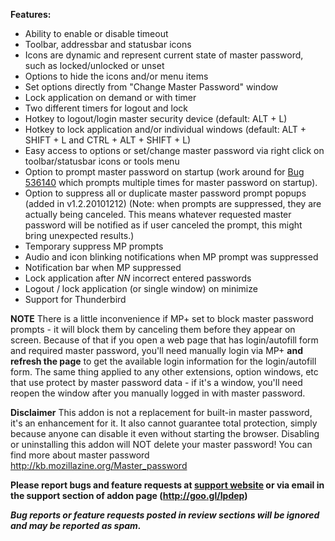 <b> Features:</b>
<ul>
<li> Ability to enable or disable timeout
<li> Toolbar, addressbar and statusbar icons
<li> Icons are dynamic and represent current state of master password, such as locked/unlocked or unset
<li> Options to hide the icons and/or menu items
<li> Set options directly from "Change Master Password" window
<li> Lock application on demand or with timer
<li> Two different timers for logout and lock
<li> Hotkey to logout/login master security device (default: ALT + L)
<li> Hotkey to lock application and/or individual windows (default: ALT + SHIFT + L and CTRL + ALT + SHIFT + L)
<li> Easy access to options or set/change master password via right click on toolbar/statusbar icons or tools menu
<li> Option to prompt master password on startup (work around for <a href="https://bugzilla.mozilla.org/show_bug.cgi?id=536140" target="_blank">Bug 536140</a> which prompts multiple times for master password on startup).
<li> Option to suppress all or duplicate master password prompt popups (added in v1.2.20101212) (Note: when prompts are suppressed, they are actually being canceled. This means whatever requested master password will be notified as if user canceled the prompt, this might bring unexpected results.)
<li> Temporary suppress MP prompts
<li> Audio and icon blinking notifications when MP prompt was suppressed
<li> Notification bar when MP suppressed
<li> Lock application after <i>NN</i> incorrect entered passwords
<li> Logout / lock application (or single window) on minimize
<li> Support for Thunderbird
</ul>


<b>NOTE</b>
There is a little inconvenience if MP+ set to block master password prompts - it will block them by canceling them before they appear on screen. Because of that if you open a web page that has login/autofill form and required master password, you'll need manually login via MP+ <b>and refresh the page</b> to get the available login information for the login/autofill form. The same thing applied to any other extensions, option windows, etc that use protect by master password data - if it's a window, you'll need reopen the window after you manually logged in with master password.


<b>Disclaimer</b>
This addon is not a replacement for built-in master password, it's an enhancement for it. It also cannot guarantee total protection, simply because anyone can disable it even without starting the browser.
Disabling or uninstalling this addon will NOT delete your master password!
You can find more about master password <a href="http://kb.mozillazine.org/Master_password">http://kb.mozillazine.org/Master_password</a>



<b><strong>Please report bugs and feature requests at <a href="https://github.com/vanowm/MasterPasswordPlus/issues" target="_blank">support website</a> or via email in the support section of addon page (<a href="http://goo.gl/Ipdep" target="_blank">http://goo.gl/Ipdep</a>)

<i>Bug reports or feature requests posted in review sections will be ignored and may be reported as spam.<i></strong></b>
